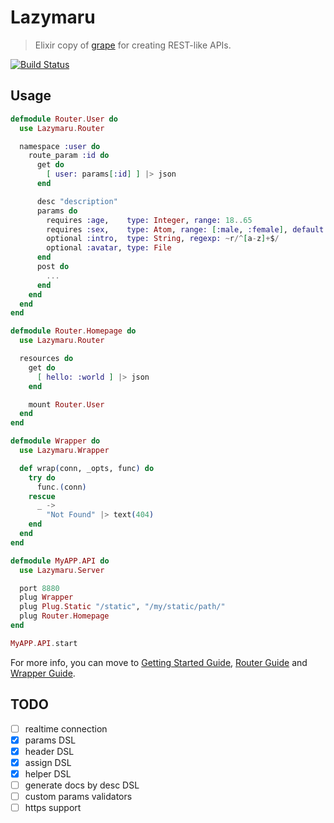 # Lazymaru

> Elixir copy of [grape](http://intridea.github.io/grape/) for creating REST-like APIs.

[![Build Status](https://api.travis-ci.org/falood/lazymaru.svg)](https://travis-ci.org/falood/lazymaru/)

## Usage

```elixir
defmodule Router.User do
  use Lazymaru.Router

  namespace :user do
    route_param :id do
      get do
        [ user: params[:id] ] |> json
      end

      desc "description"
      params do
        requires :age,    type: Integer, range: 18..65
        requires :sex,    type: Atom, range: [:male, :female], default: :female
        optional :intro,  type: String, regexp: ~r/^[a-z]+$/
        optional :avatar, type: File
      end
      post do
        ...
      end
    end
  end
end

defmodule Router.Homepage do
  use Lazymaru.Router

  resources do
    get do
      [ hello: :world ] |> json
    end

    mount Router.User
  end
end

defmodule Wrapper do
  use Lazymaru.Wrapper

  def wrap(conn, _opts, func) do
    try do
      func.(conn)
    rescue
      _ ->
        "Not Found" |> text(404)
    end
  end
end

defmodule MyAPP.API do
  use Lazymaru.Server

  port 8880
  plug Wrapper
  plug Plug.Static "/static", "/my/static/path/"
  plug Router.Homepage
end

MyAPP.API.start
```

For more info, you can move to [Getting Started Guide](https://github.com/falood/lazymaru/blob/master/guide/getting_started.md), [Router Guide](https://github.com/falood/lazymaru/blob/master/guide/router.md) and [Wrapper Guide](https://github.com/falood/lazymaru/blob/master/guide/wrapper.md).

## TODO

- [ ] realtime connection
- [X] params DSL
- [X] header DSL
- [X] assign DSL
- [X] helper DSL
- [ ] generate docs by desc DSL
- [ ] custom params validators
- [ ] https support
